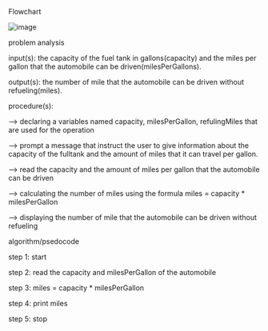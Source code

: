 Flowchart

![image](https://github.com/ellay21/Lovelace-Coders/assets/149295529/26db8a09-9ce0-429c-9dda-a65699ee2f37)


problem analysis

input(s): the capacity of the fuel tank in gallons(capacity) and the miles per gallon that the automobile can be driven(milesPerGallons).

output(s): the number of mile that the automobile can be driven without refueling(miles).

procedure(s): 

--> declaring a variables named capacity, milesPerGallon, refulingMiles that are used for the operation

--> prompt a message that instruct the user to give information about the capacity of the fulltank and the amount of miles 
    that it can travel per gallon.

--> read the capacity and the amount of miles per gallon that the automobile can be driven

--> calculating the number of miles using the formula miles = capacity * milesPerGallon

--> displaying the number of mile that the automobile can be driven without refueling
         
algorithm/psedocode

step 1: start

step 2: read the capacity and milesPerGallon of the automobile

step 3: miles = capacity * milesPerGallon

step 4: print miles

step 5: stop

